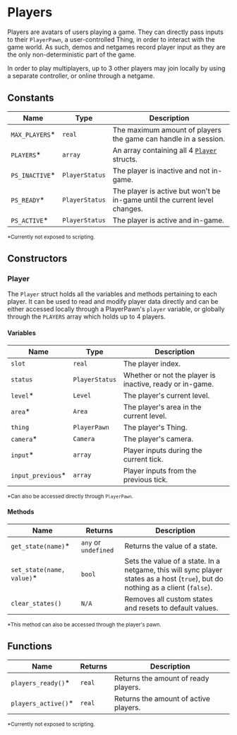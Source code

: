 # Players

Players are avatars of users playing a game. They can directly pass inputs to their `PlayerPawn`, a user-controlled Thing, in order to interact with the game world. As such, demos and netgames record player input as they are the only non-deterministic part of the game.

In order to play multiplayers, up to 3 other players may join locally by using a separate controller, or online through a netgame.

## Constants

| Name | Type | Description |
| ---- | ---- | ----------- |
| `MAX_PLAYERS`* | `real` | The maximum amount of players the game can handle in a session. |
| `PLAYERS`* | `array` | An array containing all 4 [`Player`](#Player) structs. |
| `PS_INACTIVE`* | `PlayerStatus` | The player is inactive and not in-game. |
| `PS_READY`* | `PlayerStatus` | The player is active but won't be in-game until the current level changes. |
| `PS_ACTIVE`* | `PlayerStatus` | The player is active and in-game. |

<sub>*Currently not exposed to scripting.</sub>

## Constructors

### Player

The `Player` struct holds all the variables and methods pertaining to each player. It can be used to read and modify player data directly and can be either accessed locally through a PlayerPawn's `player` variable, or globally through the `PLAYERS` array which holds up to 4 players.

#### Variables

| Name | Type | Description |
| ---- | ---- | ----------- |
| `slot` | `real` | The player index. |
| `status` | `PlayerStatus` | Whether or not the player is inactive, ready or in-game. |
| `level`* | `Level` | The player's current level. |
| `area`* | `Area` | The player's area in the current level. |
| `thing` | `PlayerPawn` | The player's Thing. |
| `camera`* | `Camera` | The player's camera. |
| `input`* | `array` | Player inputs during the current tick. |
| `input_previous`* | `array` | Player inputs from the previous tick. |

<sub>*Can also be accessed directly through `PlayerPawn`.</sub>

#### Methods

| Name | Returns | Description |
| ---- | ------- | ----------- |
| `get_state(name)`* | `any` or `undefined` | Returns the value of a state. |
| `set_state(name, value)`* | `bool` | Sets the value of a state. In a netgame, this will sync player states as a host (`true`), but do nothing as a client (`false`). |
| `clear_states()` | `N/A` | Removes all custom states and resets to default values. |

<sub>*This method can also be accessed through the player's pawn.</sub>

## Functions

| Name | Returns | Description |
| ---- | ------- | ----------- |
| `players_ready()`* | `real` | Returns the amount of ready players. |
| `players_active()`* | `real` | Returns the amount of active players. |

<sub>*Currently not exposed to scripting.</sub>